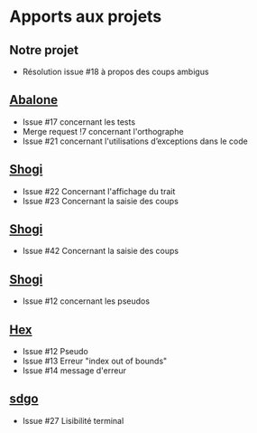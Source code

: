 # Apports aux projets

## Notre projet

- Résolution issue #18 à propos des coups ambigus

## [Abalone](https://moule.informatique.univ-paris-diderot.fr/cisses/abalone)

- Issue #17 concernant les tests
- Merge request !7 concernant l'orthographe
- Issue #21 concernant l'utilisations d’exceptions dans le code

## [Shogi](https://moule.informatique.univ-paris-diderot.fr/mangeant/ppf5-verriere-msc)

- Issue #22 Concernant l'affichage du trait
- Issue #23 Concernant la saisie des coups


## [Shogi](https://moule.informatique.univ-paris-diderot.fr/dufosse/projet-shogi)

- Issue #42 Concernant la saisie des coups

## [Shogi](https://moule.informatique.univ-paris-diderot.fr/nguyeval/projetocaml)

- Issue #12 concernant les pseudos

## [Hex](https://moule.informatique.univ-paris-diderot.fr/nguyeval/projetocaml)

- Issue #12 Pseudo
- Issue #13 Erreur "index out of bounds"
- Issue #14 message d'erreur

## [sdgo](https://moule.informatique.univ-paris-diderot.fr/dass/szpunar-das-go)

- Issue #27 Lisibilité terminal